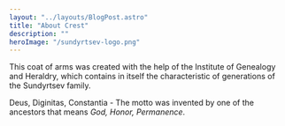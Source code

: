 ```yaml
---
layout: "../layouts/BlogPost.astro"
title: "About Crest"
description: ""
heroImage: "/sundyrtsev-logo.png"
---
```


This coat of arms was created with the help of the Institute of Genealogy and Heraldry, which contains in itself the characteristic of generations of the Sundyrtsev family.

Deus, Diginitas, Constantia - 
The motto was invented by one of the ancestors that means _God, Honor, Permanence_.
